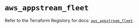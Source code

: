 # `aws_appstream_fleet`

Refer to the Terraform Registory for docs: [`aws_appstream_fleet`](https://registry.terraform.io/providers/hashicorp/aws/4.66.1/docs/resources/appstream_fleet).
